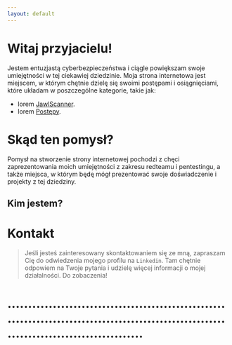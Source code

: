 ```yaml
---
layout: default
---
```


# Witaj przyjacielu!

Jestem entuzjastą cyberbezpieczeństwa i ciągle powiększam swoje umiejętności w tej ciekawiej dziedzinie. Moja strona internetowa jest miejscem, w którym chętnie dzielę się swoimi postępami i osiągnięciami, które układam w poszczególne kategorie, takie jak:

* lorem
[JawlScanner](./jawlscanner.html).
* lorem
[Postępy](./notes.html).

# Skąd ten pomysł?

Pomysł na  stworzenie strony internetowej pochodzi z chęci zaprezentowania moich umiejętności z zakresu redteamu i pentestingu, a także miejsca, w którym będę mógł prezentować swoje doświadczenie i projekty z tej dziedziny. 

## Kim jestem?




# Kontakt

>Jeśli jesteś zainteresowany skontaktowaniem się ze mną, zapraszam Cię do odwiedzenia mojego profilu na `Linkedin`. Tam chętnie odpowiem na Twoje pytania i udzielę więcej informacji o mojej działalności. Do zobaczenia!


# ...........................................................................................................................................
